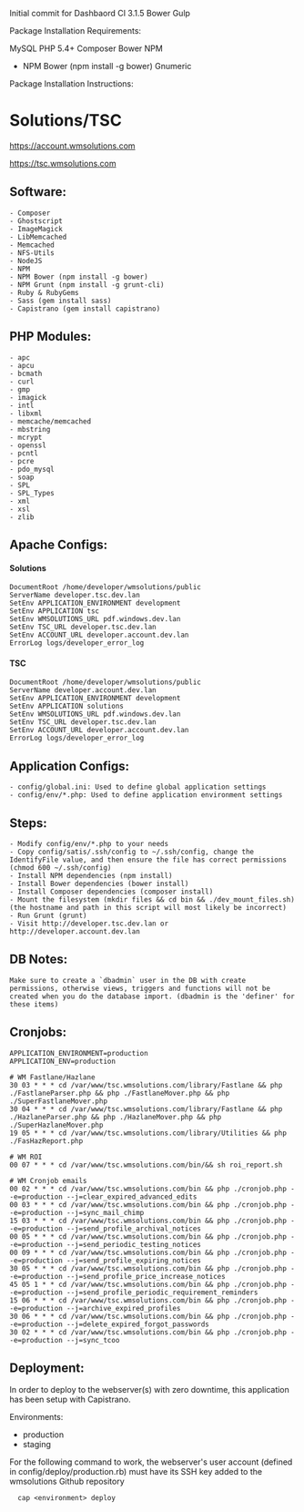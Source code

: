 Initial commit for Dashbaord
CI 3.1.5
Bower
Gulp

Package Installation Requirements:

MySQL
PHP 5.4+
Composer
Bower
NPM
- NPM Bower (npm install -g bower)
Gnumeric

Package Installation Instructions:


# Solutions/TSC

https://account.wmsolutions.com

https://tsc.wmsolutions.com

## Software:
    - Composer
    - Ghostscript
    - ImageMagick
    - LibMemcached
    - Memcached
    - NFS-Utils
    - NodeJS
    - NPM
    - NPM Bower (npm install -g bower)
    - NPM Grunt (npm install -g grunt-cli)
    - Ruby & RubyGems
    - Sass (gem install sass)
    - Capistrano (gem install capistrano)

## PHP Modules:
    - apc
    - apcu
    - bcmath
    - curl
    - gmp
    - imagick
    - intl
    - libxml
    - memcache/memcached
    - mbstring
    - mcrypt
    - openssl
    - pcntl
    - pcre
    - pdo_mysql
    - soap
    - SPL
    - SPL_Types
    - xml
    - xsl
    - zlib

##  Apache Configs:
#### Solutions
    DocumentRoot /home/developer/wmsolutions/public
    ServerName developer.tsc.dev.lan
    SetEnv APPLICATION_ENVIRONMENT development
    SetEnv APPLICATION tsc
    SetEnv WMSOLUTIONS_URL pdf.windows.dev.lan
    SetEnv TSC_URL developer.tsc.dev.lan
    SetEnv ACCOUNT_URL developer.account.dev.lan
    ErrorLog logs/developer_error_log
#### TSC
    DocumentRoot /home/developer/wmsolutions/public
    ServerName developer.account.dev.lan
    SetEnv APPLICATION_ENVIRONMENT development
    SetEnv APPLICATION solutions
    SetEnv WMSOLUTIONS_URL pdf.windows.dev.lan
    SetEnv TSC_URL developer.tsc.dev.lan
    SetEnv ACCOUNT_URL developer.account.dev.lan
    ErrorLog logs/developer_error_log

## Application Configs:
    - config/global.ini: Used to define global application settings
    - config/env/*.php: Used to define application environment settings

## Steps:
    - Modify config/env/*.php to your needs
    - Copy config/satis/.ssh/config to ~/.ssh/config, change the IdentifyFile value, and then ensure the file has correct permissions (chmod 600 ~/.ssh/config)
    - Install NPM dependencies (npm install)
    - Install Bower dependencies (bower install)
    - Install Composer dependencies (composer install)
    - Mount the filesystem (mkdir files && cd bin && ./dev_mount_files.sh) (the hostname and path in this script will most likely be incorrect)
    - Run Grunt (grunt)
    - Visit http://developer.tsc.dev.lan or http://developer.account.dev.lan

## DB Notes:
    Make sure to create a `dbadmin` user in the DB with create permissions, otherwise views, triggers and functions will not be created when you do the database import. (dbadmin is the 'definer' for these items)

## Cronjobs:
    APPLICATION_ENVIRONMENT=production
    APPLICATION_ENV=production
    
    # WM Fastlane/Hazlane
    30 03 * * * cd /var/www/tsc.wmsolutions.com/library/Fastlane && php ./FastlaneParser.php && php ./FastlaneMover.php && php ./SuperFastlaneMover.php
    30 04 * * * cd /var/www/tsc.wmsolutions.com/library/Fastlane && php ./HazlaneParser.php && php ./HazlaneMover.php && php ./SuperHazlaneMover.php
    19 05 * * * cd /var/www/tsc.wmsolutions.com/library/Utilities && php ./FasHazReport.php
    
    # WM ROI
    00 07 * * * cd /var/www/tsc.wmsolutions.com/bin/&& sh roi_report.sh
    
    # WM Cronjob emails
    00 02 * * * cd /var/www/tsc.wmsolutions.com/bin && php ./cronjob.php --e=production --j=clear_expired_advanced_edits
    00 03 * * * cd /var/www/tsc.wmsolutions.com/bin && php ./cronjob.php --e=production --j=sync_mail_chimp
    15 03 * * * cd /var/www/tsc.wmsolutions.com/bin && php ./cronjob.php --e=production --j=send_profile_archival_notices
    00 05 * * * cd /var/www/tsc.wmsolutions.com/bin && php ./cronjob.php --e=production --j=send_periodic_testing_notices
    00 09 * * * cd /var/www/tsc.wmsolutions.com/bin && php ./cronjob.php --e=production --j=send_profile_expiring_notices
    30 05 * * * cd /var/www/tsc.wmsolutions.com/bin && php ./cronjob.php --e=production --j=send_profile_price_increase_notices
    45 05 1 * * cd /var/www/tsc.wmsolutions.com/bin && php ./cronjob.php --e=production --j=send_profile_periodic_requirement_reminders
    15 06 * * * cd /var/www/tsc.wmsolutions.com/bin && php ./cronjob.php --e=production --j=archive_expired_profiles
    30 06 * * * cd /var/www/tsc.wmsolutions.com/bin && php ./cronjob.php --e=production --j=delete_expired_forgot_passwords
    30 02 * * * cd /var/www/tsc.wmsolutions.com/bin && php ./cronjob.php --e=production --j=sync_tcoo
    
## Deployment:
In order to deploy to the webserver(s) with zero downtime, this application has been setup with Capistrano.

Environments:
- production
- staging

For the following command to work, the webserver's user account (defined in config/deploy/production.rb) must have its SSH key added to the wmsolutions Github repository

      cap <environment> deploy


